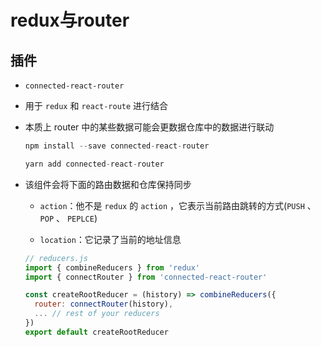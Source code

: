 # redux与router

## 插件

  - `connected-react-router`

  - 用于 `redux` 和 `react-route` 进行结合

  - 本质上 router 中的某些数据可能会更数据仓库中的数据进行联动

    ```javascript
    npm install --save connected-react-router

    yarn add connected-react-router
    ```

  - 该组件会将下面的路由数据和仓库保持同步

      - `action`：他不是 `redux` 的 `action` ，它表示当前路由跳转的方式(`PUSH` 、 `POP` 、 `PEPLCE`)

      - `location`：它记录了当前的地址信息

    ```javascript
    // reducers.js
    import { combineReducers } from 'redux'
    import { connectRouter } from 'connected-react-router'

    const createRootReducer = (history) => combineReducers({
      router: connectRouter(history),
      ... // rest of your reducers
    })
    export default createRootReducer
    ```
